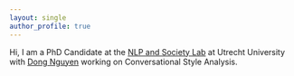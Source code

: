 ```yaml
---
layout: single
author_profile: true
---
```


Hi, I am a PhD Candidate at the [NLP and Society Lab](https://nlpsoc.github.io/) at Utrecht University with [Dong Nguyen](https://dongnguyen.nl/) working on Conversational Style Analysis.
